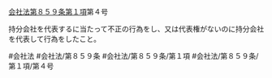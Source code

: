 [会社法第８５９条第１項](会社法＿＿＿＿第８５９条第１項)第４号

持分会社を代表するに当たって不正の行為をし、又は代表権がないのに持分会社を代表して行為をしたこと。


#会社法
#会社法/第８５９条
#会社法/第８５９条/第１項
#会社法/第８５９条/第１項/第４号
